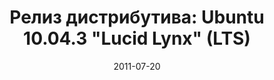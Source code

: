 ---
layout: post
title: "Релиз дистрибутива: Ubuntu 10.04.3 \"Lucid Lynx\" (LTS)"
date: 2011-07-20   
---